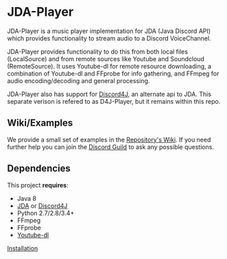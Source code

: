 # JDA-Player

JDA-Player is a music player implementation for JDA (Java Discord API) which provides functionality to stream audio to a Discord VoiceChannel. 


JDA-Player provides functionality to do this from both local files (LocalSource) and from remote sources like Youtube and Soundcloud (RemoteSource).
It uses Youtube-dl for remote resource downloading, a combination of Youtube-dl and FFprobe for info gathering, and FFmpeg for audio encoding/decoding and general processing.

JDA-Player also has support for [Discord4J](https://github.com/austinv11/Discord4J), an alternate api to JDA. This separate verison is refered to as D4J-Player, but it remains within this repo.

## Wiki/Examples

We provide a small set of examples in the [Repository's Wiki](https://github.com/DV8FromTheWorld/JDA-Player/wiki).
If you need further help you can join the [Discord Guild](https://discordapp.com/invite/0hMr4ce0tIk3pSjp) to ask any possible questions.

## Dependencies

This project **requires**:
* Java 8
* [JDA](https://github.com/DV8FromTheWorld/JDA) or [Discord4J](https://github.com/austinv11/Discord4J)
* Python 2.7/2.8/3.4+
* FFmpeg
* FFprobe
* [Youtube-dl](https://rg3.github.io/youtube-dl/download.html)

[Installation](https://github.com/DV8FromTheWorld/JDA-Player/wiki/Installation)
